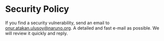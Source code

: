 # Security Policy

If you find a security vulnerability, send an email to onur.atakan.ulusoy@naruno.org.
A detailed and fast e-mail as possible. We will review it quickly and reply.
